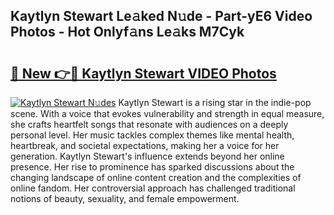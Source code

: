 ## Kaytlyn Stewart Le𝚊ked N𝚞de - Part-yE6 Video Photos - Hot Onlyf𝚊ns Le𝚊ks M7Cyk

# <h2><a href="http://ab65108.deff.icu/?id=Kaytlyn+Stewart">🔗 New 👉🔴 Kaytlyn Stewart VIDEO Photos</a></h2>

[![Kaytlyn Stewart N𝚞des](https://i.imgur.com/rIISA9y.gif)](http://ab65108.deff.icu/?id=Kaytlyn+Stewart)
Kaytlyn Stewart is a rising star in the indie-pop scene. With a voice that evokes vulnerability and strength in equal measure, she crafts heartfelt songs that resonate with audiences on a deeply personal level. Her music tackles complex themes like mental health, heartbreak, and societal expectations, making her a voice for her generation. Kaytlyn Stewart's influence extends beyond her online presence. Her rise to prominence has sparked discussions about the changing landscape of online content creation and the complexities of online fandom. Her controversial approach has challenged traditional notions of beauty, sexuality, and female empowerment.
